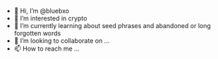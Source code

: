 - 👋 Hi, I’m @bluebxo
- 👀 I’m interested in crypto
- 🌱 I’m currently learning about seed phrases and abandoned or long forgotten words 
- 💞️ I’m looking to collaborate on ...
- 📫 How to reach me ...

<!---
bluebxo/bluebxo is a ✨ special ✨ repository because its `README.md` (this file) appears on your GitHub profile.
You can click the Preview link to take a look at your changes.
--->
